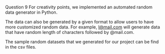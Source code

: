Question 9
For creativity points, we implemented an automated random data generator in Python.

The data can also be generated by a given format to allow users to have more customized random
data. For example, l@mail.com will generate data that have random length of characters followed by @mail.com.

The sample random datasets that we generated for our project can be find in the csv files.